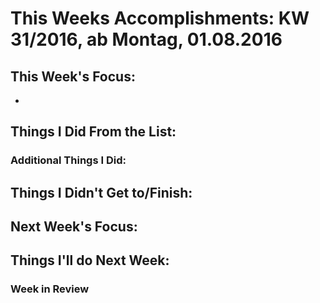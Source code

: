 # This Weeks Accomplishments: KW 31/2016, ab Montag, 01.08.2016



## This Week's Focus:
*


## Things I Did From the List:



### Additional Things I Did:



## Things I Didn't Get to/Finish:




## Next Week's Focus:




## Things I'll do Next Week:




### Week in Review

